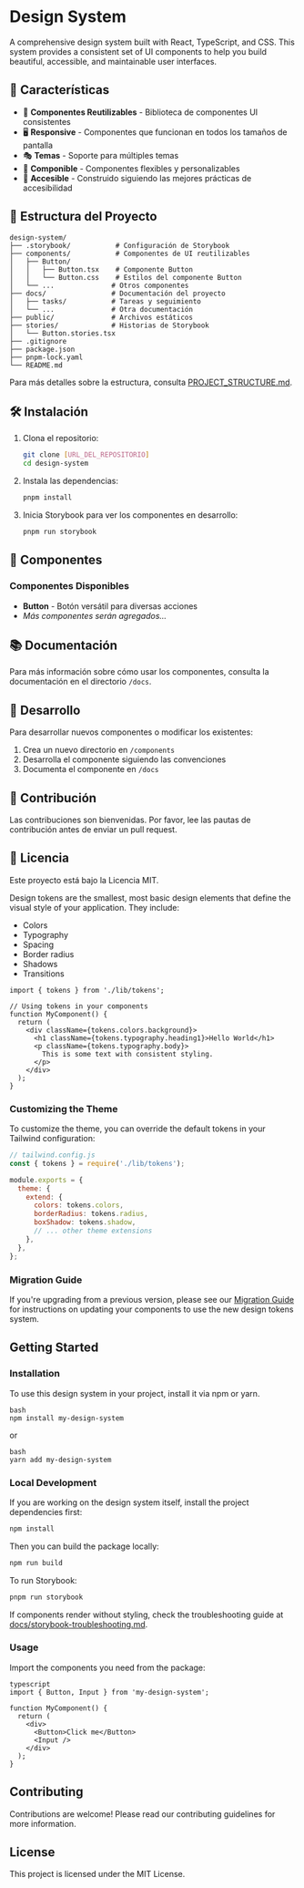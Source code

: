 # Design System

A comprehensive design system built with React, TypeScript, and CSS. This system provides a consistent set of UI components to help you build beautiful, accessible, and maintainable user interfaces.

## 🚀 Características

- 🎨 **Componentes Reutilizables** - Biblioteca de componentes UI consistentes
- 🖥️ **Responsive** - Componentes que funcionan en todos los tamaños de pantalla
- 🎭 **Temas** - Soporte para múltiples temas
- 🧩 **Componible** - Componentes flexibles y personalizables
- 📱 **Accesible** - Construido siguiendo las mejores prácticas de accesibilidad

## 📁 Estructura del Proyecto

```
design-system/
├── .storybook/           # Configuración de Storybook
├── components/           # Componentes de UI reutilizables
│   ├── Button/          
│   │   ├── Button.tsx    # Componente Button
│   │   └── Button.css    # Estilos del componente Button
│   └── ...              # Otros componentes
├── docs/                # Documentación del proyecto
│   ├── tasks/           # Tareas y seguimiento
│   └── ...              # Otra documentación
├── public/              # Archivos estáticos
├── stories/             # Historias de Storybook
│   └── Button.stories.tsx
├── .gitignore
├── package.json
├── pnpm-lock.yaml
└── README.md
```

Para más detalles sobre la estructura, consulta [PROJECT_STRUCTURE.md](./PROJECT_STRUCTURE.md).

## 🛠 Instalación

1. Clona el repositorio:
   ```bash
   git clone [URL_DEL_REPOSITORIO]
   cd design-system
   ```

2. Instala las dependencias:
   ```bash
   pnpm install
   ```

3. Inicia Storybook para ver los componentes en desarrollo:
   ```bash
   pnpm run storybook
   ```

## 🧩 Componentes

### Componentes Disponibles

- **Button** - Botón versátil para diversas acciones
- *Más componentes serán agregados...*

## 📚 Documentación

Para más información sobre cómo usar los componentes, consulta la documentación en el directorio `/docs`.

## 🧪 Desarrollo

Para desarrollar nuevos componentes o modificar los existentes:

1. Crea un nuevo directorio en `/components`
2. Desarrolla el componente siguiendo las convenciones
3. Documenta el componente en `/docs`

## 🤝 Contribución

Las contribuciones son bienvenidas. Por favor, lee las pautas de contribución antes de enviar un pull request.

## 📄 Licencia

Este proyecto está bajo la Licencia MIT.

Design tokens are the smallest, most basic design elements that define the visual style of your application. They include:

- Colors
- Typography
- Spacing
- Border radius
- Shadows
- Transitions

```tsx
import { tokens } from './lib/tokens';

// Using tokens in your components
function MyComponent() {
  return (
    <div className={tokens.colors.background}>
      <h1 className={tokens.typography.heading1}>Hello World</h1>
      <p className={tokens.typography.body}>
        This is some text with consistent styling.
      </p>
    </div>
  );
}
```

### Customizing the Theme

To customize the theme, you can override the default tokens in your Tailwind configuration:

```js
// tailwind.config.js
const { tokens } = require('./lib/tokens');

module.exports = {
  theme: {
    extend: {
      colors: tokens.colors,
      borderRadius: tokens.radius,
      boxShadow: tokens.shadow,
      // ... other theme extensions
    },
  },
};
```

### Migration Guide

If you're upgrading from a previous version, please see our [Migration Guide](./MIGRATION_GUIDE.md) for instructions on updating your components to use the new design tokens system.

## Getting Started

### Installation

To use this design system in your project, install it via npm or yarn.
```
bash
npm install my-design-system
```
or
```
bash
yarn add my-design-system
```

### Local Development

If you are working on the design system itself, install the project dependencies first:

```bash
npm install
```

Then you can build the package locally:

```bash
npm run build
```
To run Storybook:
```bash
pnpm run storybook
```
If components render without styling, check the troubleshooting guide at
[docs/storybook-troubleshooting.md](docs/storybook-troubleshooting.md).


### Usage

Import the components you need from the package:
```
typescript
import { Button, Input } from 'my-design-system';

function MyComponent() {
  return (
    <div>
      <Button>Click me</Button>
      <Input />
    </div>
  );
}

```
## Contributing

Contributions are welcome! Please read our contributing guidelines for more information.

## License

This project is licensed under the MIT License.
